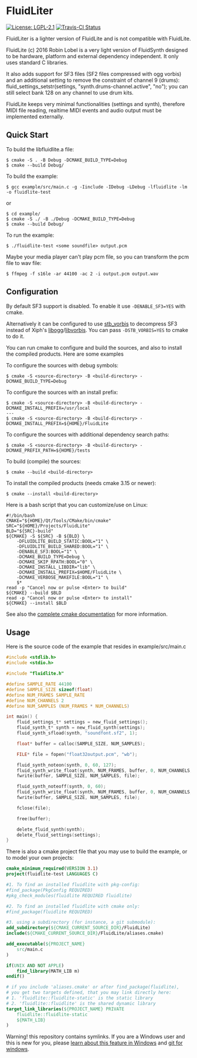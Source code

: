 # FluidLiter

[![License: LGPL-2.1](https://img.shields.io/badge/License-LGPL--2.1-brightgreen.svg)](https://opensource.org/licenses/LGPL-2.1)
[![Travis-CI Status](https://travis-ci.com/katyo/fluidlite.svg?branch=master)](https://travis-ci.com/katyo/fluidlite)


FluidLiter is a lighter version of FluidLite and is not compatible with FluidLite.

FluidLite (c) 2016 Robin Lobel is a very light version of FluidSynth
designed to be hardware, platform and external dependency independent.
It only uses standard C libraries.

It also adds support for SF3 files (SF2 files compressed with ogg vorbis)
and an additional setting to remove the constraint of channel 9 (drums):
fluid_settings_setstr(settings, "synth.drums-channel.active", "no");
you can still select bank 128 on any channel to use drum kits.

FluidLite keeps very minimal functionalities (settings and synth),
therefore MIDI file reading, realtime MIDI events and audio output must be
implemented externally.

## Quick Start
To build the libfluidlite.a file:
~~~
$ cmake -S . -B Debug -DCMAKE_BUILD_TYPE=Debug
$ cmake --build Debug/

~~~

To build the example:
~~~
$ gcc example/src/main.c -g -Iinclude -IDebug -LDebug -lfluidlite -lm -o fluidlite-test
~~~
or
~~~
$ cd example/
$ cmake -S ./ -B ./Debug -DCMAKE_BUILD_TYPE=Debug
$ cmake --build Debug/
~~~

To run the example:
~~~
$ ./fluidlite-test <some soundfile> output.pcm
~~~

Maybe your media player can't play pcm file, so you can transform the pcm file to wav file:
~~~
$ ffmpeg -f s16le -ar 44100 -ac 2 -i output.pcm output.wav
~~~



## Configuration

By default SF3 support is disabled. To enable it use `-DENABLE_SF3=YES` with cmake.

Alternatively it can be configured to use [stb_vorbis](https://github.com/nothings/stb)
to decompress SF3 instead of Xiph's [libogg](https://github.com/xiph/ogg)/[libvorbis](https://github.com/xiph/vorbis).
You can pass `-DSTB_VORBIS=YES` to cmake to do it.

You can run cmake to configure and build the sources, and also to install the
compiled products. Here are some examples

To configure the sources with debug symbols:

~~~
$ cmake -S <source-directory> -B <build-directory> -DCMAKE_BUILD_TYPE=Debug
~~~

To configure the sources with an install prefix:

~~~
$ cmake -S <source-directory> -B <build-directory> -DCMAKE_INSTALL_PREFIX=/usr/local
---
$ cmake -S <source-directory> -B <build-directory> -DCMAKE_INSTALL_PREFIX=${HOME}/FluidLite
~~~

To configure the sources with additional dependency search paths:

~~~
$ cmake -S <source-directory> -B <build-directory> -DCMAKE_PREFIX_PATH=${HOME}/tests
~~~

To build (compile) the sources:

~~~
$ cmake --build <build-directory>
~~~

To install the compiled products (needs cmake 3.15 or newer):

~~~
$ cmake --install <build-directory>
~~~

Here is a bash script that you can customize/use on Linux:

~~~shell
#!/bin/bash
CMAKE="${HOME}/Qt/Tools/CMake/bin/cmake"
SRC="${HOME}/Projects/FluidLite"
BLD="${SRC}-build"
${CMAKE} -S ${SRC} -B ${BLD} \
    -DFLUIDLITE_BUILD_STATIC:BOOL="1" \
    -DFLUIDLITE_BUILD_SHARED:BOOL="1" \
    -DENABLE_SF3:BOOL="1" \
    -DCMAKE_BUILD_TYPE=Debug \
    -DCMAKE_SKIP_RPATH:BOOL="0" \
    -DCMAKE_INSTALL_LIBDIR="lib" \
    -DCMAKE_INSTALL_PREFIX=$HOME/FluidLite \
    -DCMAKE_VERBOSE_MAKEFILE:BOOL="1" \
    $*
read -p "Cancel now or pulse <Enter> to build"
${CMAKE} --build $BLD
read -p "Cancel now or pulse <Enter> to install"
${CMAKE} --install $BLD
~~~

See also the [complete cmake documentation](https://cmake.org/cmake/help/latest/manual/cmake.1.html) for more information.

## Usage

Here is the source code of the example that resides in example/src/main.c

```c
#include <stdlib.h>
#include <stdio.h>

#include "fluidlite.h"

#define SAMPLE_RATE 44100
#define SAMPLE_SIZE sizeof(float)
#define NUM_FRAMES SAMPLE_RATE
#define NUM_CHANNELS 2
#define NUM_SAMPLES (NUM_FRAMES * NUM_CHANNELS)

int main() {
    fluid_settings_t* settings = new_fluid_settings();
    fluid_synth_t* synth = new_fluid_synth(settings);
    fluid_synth_sfload(synth, "soundfont.sf2", 1);

    float* buffer = calloc(SAMPLE_SIZE, NUM_SAMPLES);

    FILE* file = fopen("float32output.pcm", "wb");

    fluid_synth_noteon(synth, 0, 60, 127);
    fluid_synth_write_float(synth, NUM_FRAMES, buffer, 0, NUM_CHANNELS, buffer, 1, NUM_CHANNELS);
    fwrite(buffer, SAMPLE_SIZE, NUM_SAMPLES, file);

    fluid_synth_noteoff(synth, 0, 60);
    fluid_synth_write_float(synth, NUM_FRAMES, buffer, 0, NUM_CHANNELS, buffer, 1, NUM_CHANNELS);
    fwrite(buffer, SAMPLE_SIZE, NUM_SAMPLES, file);

    fclose(file);

    free(buffer);

    delete_fluid_synth(synth);
    delete_fluid_settings(settings);
}
```

There is also a cmake project file that you may use to build the example, or to
model your own projects:

~~~cmake
cmake_minimum_required(VERSION 3.1)
project(fluidlite-test LANGUAGES C)

#1. To find an installed fluidlite with pkg-config:
#find_package(PkgConfig REQUIRED)
#pkg_check_modules(fluidlite REQUIRED fluidlite)

#2. To find an installed fluidlite with cmake only:
#find_package(fluidlite REQUIRED)

#3. using a subdirectory (for instance, a git submodule):
add_subdirectory(${CMAKE_CURRENT_SOURCE_DIR}/FluidLite)
include(${CMAKE_CURRENT_SOURCE_DIR}/FluidLite/aliases.cmake)

add_executable(${PROJECT_NAME}
    src/main.c
)

if(UNIX AND NOT APPLE)
    find_library(MATH_LIB m)
endif()

# if you include 'aliases.cmake' or after find_package(fluidlite),
# you get two targets defined, that you may link directly here:
# 1. 'fluidlite::fluidlite-static' is the static library
# 2. 'fluidlite::fluidlite' is the shared dynamic library
target_link_libraries(${PROJECT_NAME} PRIVATE
    fluidlite::fluidlite-static
    ${MATH_LIB}
)
~~~

Warning! this repository contains symlinks. If you are a Windows user and this is new for you, please [learn about this feature in Windows](https://blogs.windows.com/windowsdeveloper/2016/12/02/symlinks-windows-10/) and [git for windows](https://github.com/orgs/community/discussions/23591).
